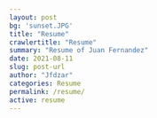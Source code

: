 ```yaml
---
layout: post
bg: 'sunset.JPG'
title: "Resume"
crawlertitle: "Resume"
summary: "Resume of Juan Fernandez"
date: 2021-08-11
slug: post-url
author: "Jfdzar"
categories: Resume
permalink: /resume/
active: resume
---
```



